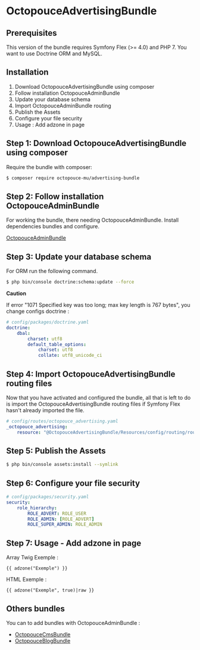 OctopouceAdvertisingBundle
==========================

Prerequisites
-------------

This version of the bundle requires Symfony Flex (>= 4.0) and PHP 7.
You want to use Doctrine ORM and MySQL.

Installation
------------

1. Download OctopouceAdvertisingBundle using composer
2. Follow installation OctopouceAdminBundle
3. Update your database schema
4. Import OctopouceAdminBundle routing
5. Publish the Assets
6. Configure your file security
7. Usage : Add adzone in page

## Step 1: Download OctopouceAdvertisingBundle using composer

Require the bundle with composer:

```bash
$ composer require octopouce-mu/advertising-bundle
```

## Step 2: Follow installation OctopouceAdminBundle

For working the bundle, there needing OctopouceAdminBundle. Install dependencies bundles and configure.

[OctopouceAdminBundle](https://github.com/octopouce-mu/admin-bundle)


## Step 3: Update your database schema

For ORM run the following command.

```bash
$ php bin/console doctrine:schema:update --force
```

**Caution**

If error "1071 Specified key was too long; max key length is 767 bytes", you change configs doctrine :


```yaml
# config/packages/doctrine.yaml
doctrine:
    dbal:
        charset: utf8
        default_table_options:
            charset: utf8
            collate: utf8_unicode_ci
```

## Step 4: Import OctopouceAdvertisingBundle routing files

Now that you have activated and configured the bundle, all that is left to do is
import the OctopouceAdvertisingBundle routing files if Symfony Flex hasn't already imported the file.

```yaml
# config/routes/octopouce_advertising.yaml
_octopouce_advertising:
    resource: "@OctopouceAdvertisingBundle/Resources/config/routing/routing.yaml"
```

## Step 5: Publish the Assets

```bash
$ php bin/console assets:install --symlink
```

## Step 6: Configure your file security

```yaml
# config/packages/security.yaml
security:
    role_hierarchy:
        ROLE_ADVERT: ROLE_USER
        ROLE_ADMIN: [ROLE_ADVERT]
        ROLE_SUPER_ADMIN: ROLE_ADMIN
```

## Step 7: Usage - Add adzone in page
Array Twig Exemple : 
```twig
{{ adzone("Exemple") }}
```

HTML Exemple : 
```twig
{{ adzone("Exemple", true)|raw }}
```

Others bundles
--------------

You can to add bundles with OctopouceAdminBundle :

- [OctopouceCmsBundle](https://github.com/octopouce-mu/cms-bundle)
- [OctopouceBlogBundle](https://github.com/octopouce-mu/blog-bundle)
